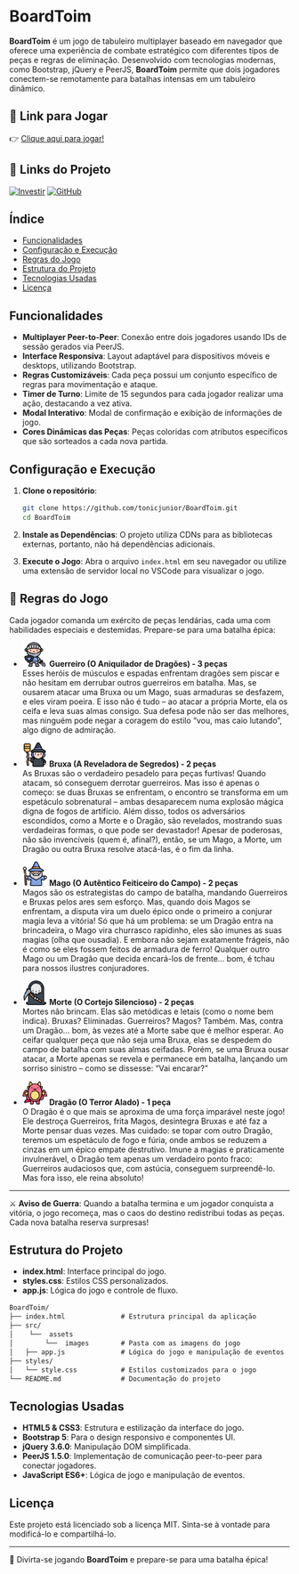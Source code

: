 
# BoardToim

**BoardToim** é um jogo de tabuleiro multiplayer baseado em navegador que oferece uma experiência de combate estratégico com diferentes tipos de peças e regras de eliminação. Desenvolvido com tecnologias modernas, como Bootstrap, jQuery e PeerJS, **BoardToim** permite que dois jogadores conectem-se remotamente para batalhas intensas em um tabuleiro dinâmico.

## 🚀 Link para Jogar

👉 [Clique aqui para jogar!](https://tonicjunior.github.io/BoardToim/)


## 📂 Links do Projeto

   [![Investir](https://img.shields.io/badge/Investir%20no%20projeto-Informa%C3%A7%C3%B5es-4CAF50)](https://nubank.com.br/cobrar/3upen/672bafe3-8951-4aae-8e53-d86628e67a1a)  [![GitHub](https://img.shields.io/badge/GitHub-Repository-181717?logo=github)](https://github.com/tonicjunior/BoardToim)

## Índice

- [Funcionalidades](#funcionalidades)
- [Configuração e Execução](#configuração-e-execução)
- [Regras do Jogo](#regras-do-jogo)
- [Estrutura do Projeto](#estrutura-do-projeto)
- [Tecnologias Usadas](#tecnologias-usadas)
- [Licença](#licença)

## Funcionalidades

- **Multiplayer Peer-to-Peer**: Conexão entre dois jogadores usando IDs de sessão gerados via PeerJS.
- **Interface Responsiva**: Layout adaptável para dispositivos móveis e desktops, utilizando Bootstrap.
- **Regras Customizáveis**: Cada peça possui um conjunto específico de regras para movimentação e ataque.
- **Timer de Turno**: Limite de 15 segundos para cada jogador realizar uma ação, destacando a vez ativa.
- **Modal Interativo**: Modal de confirmação e exibição de informações de jogo.
- **Cores Dinâmicas das Peças**: Peças coloridas com atributos específicos que são sorteados a cada nova partida.

## Configuração e Execução

1. **Clone o repositório**:
   ```bash
   git clone https://github.com/tonicjunior/BoardToim.git
   cd BoardToim
   ```

2. **Instale as Dependências**: O projeto utiliza CDNs para as bibliotecas externas, portanto, não há dependências adicionais.

3. **Execute o Jogo**:
   Abra o arquivo `index.html` em seu navegador ou utilize uma extensão de servidor local no VSCode para visualizar o jogo.

## 🏰 Regras do Jogo

Cada jogador comanda um exército de peças lendárias, cada uma com habilidades especiais e destemidas. Prepare-se para uma batalha épica:

- <img src="src/assets/images/c.png" width="44" alt="Guerreiro"> **Guerreiro (O Aniquilador de Dragões) - 3 peças**  
  Esses heróis de músculos e espadas enfrentam dragões sem piscar e não hesitam em derrubar outros guerreiros em batalha. Mas, se ousarem atacar uma Bruxa ou um Mago, suas armaduras se desfazem, e eles viram poeira. E isso não é tudo – ao atacar a própria Morte, ela os ceifa e leva suas almas consigo. Sua defesa pode não ser das melhores, mas ninguém pode negar a coragem do estilo “vou, mas caio lutando”, algo digno de admiração.

- <img src="src/assets/images/w.png" width="44" alt="bruxa"> **Bruxa (A Reveladora de Segredos) - 2 peças**  
  As Bruxas são o verdadeiro pesadelo para peças furtivas! Quando atacam, só conseguem derrotar guerreiros. Mas isso é apenas o começo: se duas Bruxas se enfrentam, o encontro se transforma em um espetáculo sobrenatural – ambas desaparecem numa explosão mágica digna de fogos de artifício. Além disso, todos os adversários escondidos, como a Morte e o Dragão, são revelados, mostrando suas verdadeiras formas, o que pode ser devastador! Apesar de poderosas, não são invencíveis (quem é, afinal?), então, se um Mago, a Morte, um Dragão ou outra Bruxa resolve atacá-las, é o fim da linha.

- <img src="src/assets/images/m.png" width="44" alt="mago"> **Mago (O Autêntico Feiticeiro do Campo) - 2 peças**  
  Magos são os estrategistas do campo de batalha, mandando Guerreiros e Bruxas pelos ares sem esforço. Mas, quando dois Magos se enfrentam, a disputa vira um duelo épico onde o primeiro a conjurar magia leva a vitória! Só que há um problema: se um Dragão entra na brincadeira, o Mago vira churrasco rapidinho, eles são imunes as suas magias (olha que ousadia). E embora não sejam exatamente frágeis, não é como se eles fossem feitos de armadura de ferro! Qualquer outro Mago ou um Dragão que decida encará-los de frente... bom, é tchau para nossos ilustres conjuradores.

- <img src="src/assets/images/f.png" width="44" alt="morte"> **Morte (O Cortejo Silencioso) - 2 peças**  
  Mortes não brincam. Elas são metódicas e letais (como o nome bem indica). Bruxas? Eliminadas. Guerreiros? Magos? Também. Mas, contra um Dragão... bom, às vezes até a Morte sabe que é melhor esperar. Ao ceifar qualquer peça que não seja uma Bruxa, elas se despedem do campo de batalha com suas almas ceifadas. Porém, se uma Bruxa ousar atacar, a Morte apenas se revela e permanece em batalha, lançando um sorriso sinistro – como se dissesse: “Vai encarar?”

- <img src="src/assets/images/d.png" width="44" alt="dragao"> **Dragão (O Terror Alado) - 1 peça**  
  O Dragão é o que mais se aproxima de uma força imparável neste jogo! Ele destroça Guerreiros, frita Magos, desintegra Bruxas e até faz a Morte pensar duas vezes. Mas cuidado: se topar com outro Dragão, teremos um espetáculo de fogo e fúria, onde ambos se reduzem a cinzas em um épico empate destrutivo. Imune a magias e praticamente invulnerável, o Dragão tem apenas um verdadeiro ponto fraco: Guerreiros audaciosos que, com astúcia, conseguem surpreendê-lo. Mas fora isso, ele reina absoluto!

---

⚔️ **Aviso de Guerra**: Quando a batalha termina e um jogador conquista a vitória, o jogo recomeça, mas o caos do destino redistribui todas as peças. Cada nova batalha reserva surpresas!

## Estrutura do Projeto

- **index.html**: Interface principal do jogo.
- **styles.css**: Estilos CSS personalizados.
- **app.js**: Lógica do jogo e controle de fluxo.

```plaintext
BoardToim/
├── index.html              # Estrutura principal da aplicação
├── src/
│    └──  assets
│        └──  images        # Pasta com as imagens do jogo
│   ├── app.js              # Lógica do jogo e manipulação de eventos
├── styles/
│   └── style.css           # Estilos customizados para o jogo
└── README.md               # Documentação do projeto
```

## Tecnologias Usadas

- **HTML5 & CSS3**: Estrutura e estilização da interface do jogo.
- **Bootstrap 5**: Para o design responsivo e componentes UI.
- **jQuery 3.6.0**: Manipulação DOM simplificada.
- **PeerJS 1.5.0**: Implementação de comunicação peer-to-peer para conectar jogadores.
- **JavaScript ES6+**: Lógica de jogo e manipulação de eventos.

## Licença

Este projeto está licenciado sob a licença MIT. Sinta-se à vontade para modificá-lo e compartilhá-lo.

---

👾 Divirta-se jogando **BoardToim** e prepare-se para uma batalha épica!
